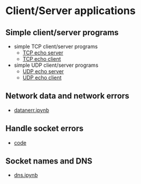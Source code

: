 # Client/Server applications

Simple client/server programs
---
- simple TCP client/server programs
  - [TCP echo server](./code/tcpEchoServer.py)
  - [TCP echo client](./code/tcpEchoClient.py)
- simple UDP client/server programs
  - [UDP echo server](./code/udpEchoServer.py)
  - [UDP echo client](./code/udpEchoClient.py)


Network data and network errors
---
- [datanerr.ipynb](./datanerr/datanerr.ipynb)


Handle socket errors
---
- [code](./code/hserror.py)


Socket names and DNS
---
- [dns.ipynb](./dns/dns.ipynb)
